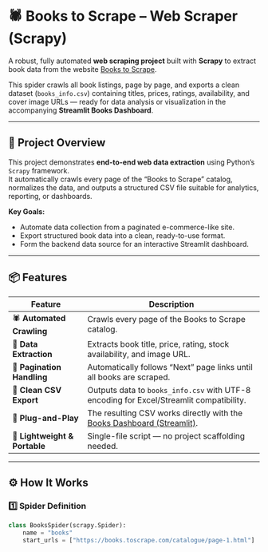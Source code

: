 # 🕷️ Books to Scrape – Web Scraper (Scrapy)

A robust, fully automated **web scraping project** built with **Scrapy** to extract book data from the website [Books to Scrape](https://books.toscrape.com).  

This spider crawls all book listings, page by page, and exports a clean dataset (`books_info.csv`) containing titles, prices, ratings, availability, and cover image URLs — ready for data analysis or visualization in the accompanying **Streamlit Books Dashboard**.

---

## 🧠 Project Overview

This project demonstrates **end-to-end web data extraction** using Python’s `Scrapy` framework.  
It automatically crawls every page of the “Books to Scrape” catalog, normalizes the data, and outputs a structured CSV file suitable for analytics, reporting, or dashboards.

**Key Goals:**
- Automate data collection from a paginated e-commerce-like site.
- Export structured book data into a clean, ready-to-use format.
- Form the backend data source for an interactive Streamlit dashboard.

---

## 📦 Features

| Feature | Description |
|----------|-------------|
| 🕷️ **Automated Crawling** | Crawls every page of the Books to Scrape catalog. |
| 📘 **Data Extraction** | Extracts book title, price, rating, stock availability, and image URL. |
| 🔁 **Pagination Handling** | Automatically follows “Next” page links until all books are scraped. |
| 💾 **Clean CSV Export** | Outputs data to `books_info.csv` with UTF-8 encoding for Excel/Streamlit compatibility. |
| 🧩 **Plug-and-Play** | The resulting CSV works directly with the [Books Dashboard (Streamlit)](../streamlit_books_dashboard.py). |
| 🧱 **Lightweight & Portable** | Single-file script — no project scaffolding needed. |

---

## ⚙️ How It Works

### 1️⃣ Spider Definition
```python
class BooksSpider(scrapy.Spider):
    name = "books"
    start_urls = ["https://books.toscrape.com/catalogue/page-1.html"]
